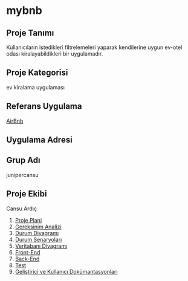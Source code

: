 # mybnb

## Proje Tanımı
Kullanıcıların istedikleri filtrelemeleri yaparak kendilerine uygun ev-otel odası kiralayabildikleri bir uygulamadır.


## Proje Kategorisi
ev kiralama uygulaması


## Referans Uygulama
[AirBnb](https://www.airbnb.com/)


## Uygulama Adresi

## Grup Adı

junipercansu

## Proje Ekibi

Cansu Ardıç

1. [Proje Plani](/README/ProjePlani.md)
2. [Gereksinim Analizi](/README/GereksinimAnalizi.md)
3. [Durum Diyagramı](/README/DurumDiyagrami.md)
4. [Durum Senaryoları](/README/DurumSenaryolari.md)
5. [Veritabanı Diyagramı](/README/VeritabaniDiyagrami.md)
6. [Front-End](/README/Front-End.md)
7. [Back-End](/README/Backend.md)
8. [Test](/README/Test.md)
9. [Geliştirici ve Kullanıcı Dokümantasyonları](/README/GeliştiriciveKullaniciDokümantasyonu.md)
